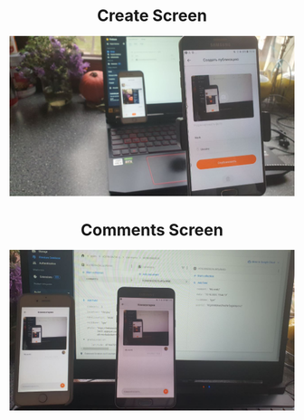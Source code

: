 <h1 align="center">Create Screen</h1>

<img src="./component/img/createPhotoA.jpg" alt="createScreen"/>


<h1 align="center">Comments Screen</h1>

<img src="./component/img/comment.jpg" alt="commentsScreen"/>


